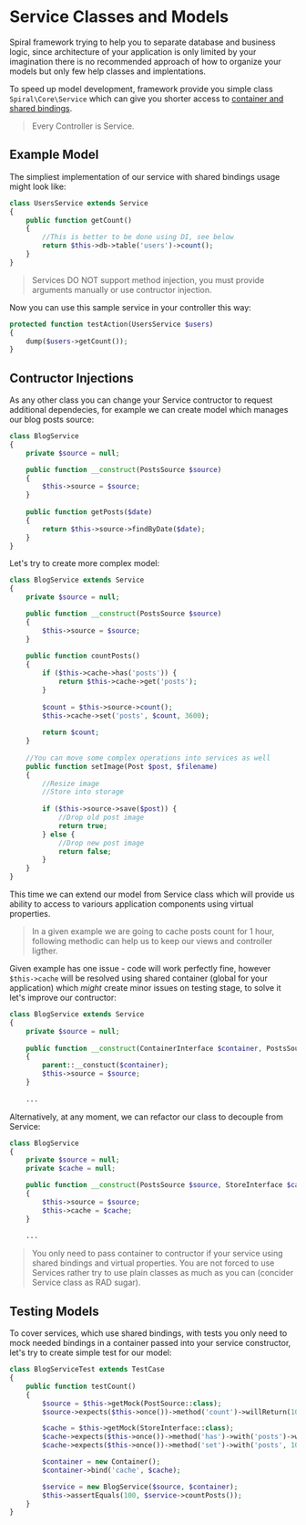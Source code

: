 # Service Classes and Models
Spiral framework trying to help you to separate database and business logic, since architecture of your application is only limited by your imagination there is no recommended approach of how to organize your models but only few help classes and implentations.

To speed up model development, framework provide you simple class `Spiral\Core\Service` which can give you shorter access to [container and shared bindings](/framework/container.md). 

> Every Controller is Service.

## Example Model
The simpliest implementation of our service with shared bindings usage might look like:

```php
class UsersService extends Service
{
    public function getCount()
    {
        //This is better to be done using DI, see below
        return $this->db->table('users')->count();
    }
}
```

> Services DO NOT support method injection, you must provide arguments manually or use contructor injection.

Now you can use this sample service in your controller this way:

```php
protected function testAction(UsersService $users)
{
    dump($users->getCount());
}
```

## Contructor Injections
As any other class you can change your Service contructor to request additional dependecies, for example we can create model which manages our blog posts source:

```php
class BlogService 
{
    private $source = null;

    public function __construct(PostsSource $source)
    {
        $this->source = $source;
    }
    
    public function getPosts($date)
    {
        return $this->source->findByDate($date);
    }
}
```

Let's try to create more complex model:

```php
class BlogService extends Service
{
    private $source = null;

    public function __construct(PostsSource $source)
    {
        $this->source = $source;
    }
    
    public function countPosts()
    {
        if ($this->cache->has('posts')) {
            return $this->cache->get('posts');
        }
        
        $count = $this->source->count();
        $this->cache->set('posts', $count, 3600);
    
        return $count;
    }
    
    //You can move some complex operations into services as well
    public function setImage(Post $post, $filename)
    {
        //Resize image
        //Store into storage
        
        if ($this->source->save($post)) {
            //Drop old post image
            return true;
        } else {
            //Drop new post image
            return false;
        }
    }
}
```

This time we can extend our model from Service class which will provide us ability to access to variours application components using virtual properties.

> In a given example we are going to cache posts count for 1 hour, following methodic can help us to keep our views and controller ligther.

Given example has one issue - code will work perfectly fine, however `$this->cache` will be resolved using shared container (global for your application) which *might* create minor issues on testing stage, to solve it let's improve our contructor:

```php
class BlogService extends Service
{
    private $source = null;
    
    public function __construct(ContainerInterface $container, PostsSource $source)
    {
        parent::__constuct($container);
        $this->source = $source;
    }
    
    ...
```

Alternatively, at any moment, we can refactor our class to decouple from Service:

```php
class BlogService
{
    private $source = null;
    private $cache = null;

    public function __construct(PostsSource $source, StoreInterface $cache)
    {
        $this->source = $source;
        $this->cache = $cache;
    }
    
    ...
```

> You only need to pass container to contructor if your service using shared bindings and
virtual properties. You are not forced to use Services rather try to use plain classes as 
much as you can (concider Service class as RAD sugar).

## Testing Models
To cover services, which use shared bindings, with tests you only need to mock needed bindings
in a container passed into your service constructor, let's try to create simple test for our model:

```php
class BlogServiceTest extends TestCase
{
    public function testCount()
    {
        $source = $this->getMock(PostSource::class);
        $source->expects($this->once())->method('count')->willReturn(100);

        $cache = $this->getMock(StoreInterface::class);
        $cache->expects($this->once())->method('has')->with('posts')->willReturn(false);
        $cache->expects($this->once())->method('set')->with('posts', 100, 3600);

        $container = new Container();
        $container->bind('cache', $cache);

        $service = new BlogService($source, $container);
        $this->assertEquals(100, $service->countPosts());
    }
}
```
